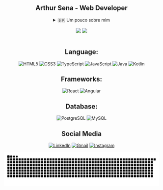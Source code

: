 <div align="center">
 <h2>Arthur Sena - Web Developer</h2>
</div>

<details align="left">
<summary align="center">🇧🇷 Um pouco sobre mim</summary>
<p >
  
Sempre gostei de tecnologia e passava o tempo ajudando meu pai a montar e desmontar computadores, que ajudou a aumentar meu apreço pela área da tecnoligia..

Me adapto facilmente e trabalho bem em equipe! Uma das coisas qeu gosto de fazer é ajudar os outros e Aprender também.

Valorizo muito a transparência, a sinceridade e a honestidade, seja para assumir responsabilidades ou problemas, seja para assumir limitações ou dificuldades.

Sou extrovertido porem ao mesmo tempo timido..

Como Hobbie e distrações gosto de andar pela orla, conhecer novas praias e criar memorias com minha familia, namorada e amigos. Jogar alguns jogos tanto FPS ou RPG.


📫 arthursenav2@gmail.com
</p>
</details>

<br />
<div align="center">
  <img height="180rem" src="https://github-readme-stats.vercel.app/api?username=Arthur-Sena-2k&show_icons=true&count_private=true&hide_border=false&title_color=00EEF5&icon_color=00EEF5&theme=midnight-purple"/> 
  <img height="180rem" src="https://github-readme-stats.vercel.app/api/top-langs/?username=Arthur-Sena-2k&layout=compact&hide_border=false&title_color=00EEF5&theme=midnight-purple"/>
</div>
 
<br />
<div align="center">


## Language:
![HTML5](https://img.shields.io/badge/HTML5-E34F26?style=for-the-badge&logo=html5&logoColor=white)
![CSS3](https://img.shields.io/badge/CSS3-1572B6?style=for-the-badge&logo=css3&logoColor=white)
![TypeScript](https://img.shields.io/badge/TypeScript-3178C6?style=for-the-badge&logo=typescript&logoColor=white)
![JavaScript](https://img.shields.io/badge/JavaScript-F7DF1E?style=for-the-badge&logo=javascript&logoColor=black)
![Java](https://img.shields.io/badge/java-%23ED8B00.svg?style=for-the-badge&logo=openjdk&logoColor=white)
![Kotlin](https://img.shields.io/badge/Kotlin-0095D5?&style=for-the-badge&logo=kotlin&logoColor=white)

## Frameworks:
![React](https://img.shields.io/badge/React-20232A?style=for-the-badge&logo=react&logoColor=61DAFB)
![Angular](https://img.shields.io/badge/Angular-DD0031?style=for-the-badge&logo=angular&logoColor=white)

## Database:
![PostgreSQL](https://img.shields.io/badge/PostgreSQL-000?style=for-the-badge&logo=postgresql)
![MySQL](https://img.shields.io/badge/MySQL-00000F?style=for-the-badge&logo=mysql&logoColor=white)



 ## Social Media
 
[![LinkedIn](https://img.shields.io/badge/LinkedIn-0077B5?style=for-the-badge&logo=linkedin&logoColor=white)](https://www.linkedin.com/in/arthur-sena-/)
[![Gmail](https://img.shields.io/badge/Gmail-333333?style=for-the-badge&logo=gmail&logoColor=white)](mailto:arthursena2209v2@gmail.com)
[![Instagram](https://img.shields.io/badge/-Instagram-%23E4405F?style=for-the-badge&logo=instagram&logoColor=white)](https://www.instagram.com/Thurra20_/)

![Snake](https://github.com/joaohcrangel/joaohcrangel/blob/output/github-contribution-grid-snake.svg)
